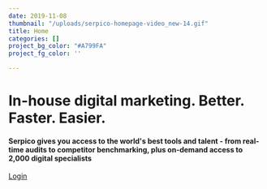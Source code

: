 ```yaml
---
date: 2019-11-08
thumbnail: "/uploads/serpico-homepage-video_new-14.gif"
title: Home
categories: []
project_bg_color: "#A799FA"
project_fg_color: ''

---
```

# In-house digital marketing. Better. Faster. Easier.

#### Serpico gives **you access to the world's best tools and talent - from real-time audits to competitor benchmarking, plus on-demand access to 2,000 digital specialists**

[Login ](https://www.serpico.io/ "Login to Serpico")